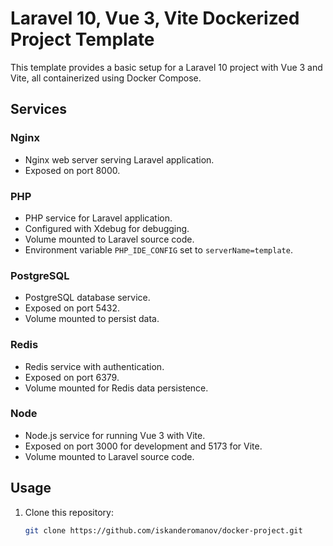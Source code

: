 # Laravel 10, Vue 3, Vite Dockerized Project Template

This template provides a basic setup for a Laravel 10 project with Vue 3 and Vite, all containerized using Docker Compose.

## Services

### Nginx

- Nginx web server serving Laravel application.
- Exposed on port 8000.

### PHP

- PHP service for Laravel application.
- Configured with Xdebug for debugging.
- Volume mounted to Laravel source code.
- Environment variable `PHP_IDE_CONFIG` set to `serverName=template`.

### PostgreSQL

- PostgreSQL database service.
- Exposed on port 5432.
- Volume mounted to persist data.

### Redis

- Redis service with authentication.
- Exposed on port 6379.
- Volume mounted for Redis data persistence.

### Node

- Node.js service for running Vue 3 with Vite.
- Exposed on port 3000 for development and 5173 for Vite.
- Volume mounted to Laravel source code.

## Usage

1. Clone this repository:

   ```bash
   git clone https://github.com/iskanderomanov/docker-project.git
